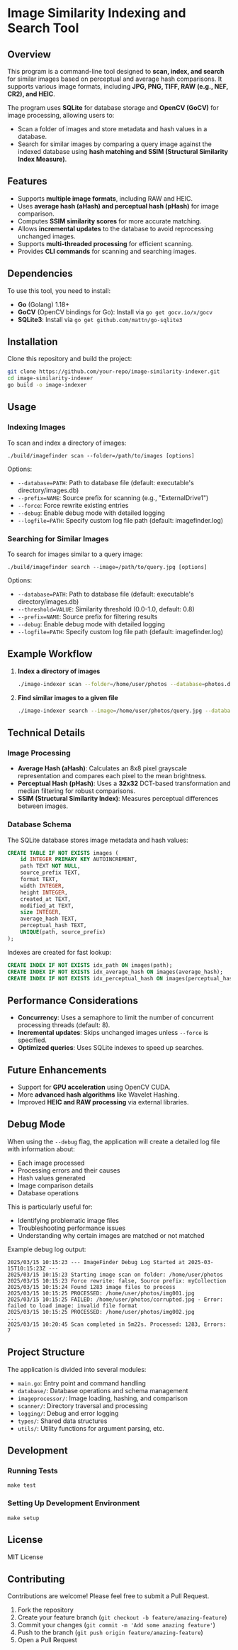 # Image Similarity Indexing and Search Tool

## Overview

This program is a command-line tool designed to **scan, index, and search** for similar images based on perceptual and average hash comparisons. It supports various image formats, including **JPG, PNG, TIFF, RAW (e.g., NEF, CR2), and HEIC**.

The program uses **SQLite** for database storage and **OpenCV (GoCV)** for image processing, allowing users to:

- Scan a folder of images and store metadata and hash values in a database.
- Search for similar images by comparing a query image against the indexed database using **hash matching and SSIM (Structural Similarity Index Measure)**.

## Features

- Supports **multiple image formats**, including RAW and HEIC.
- Uses **average hash (aHash) and perceptual hash (pHash)** for image comparison.
- Computes **SSIM similarity scores** for more accurate matching.
- Allows **incremental updates** to the database to avoid reprocessing unchanged images.
- Supports **multi-threaded processing** for efficient scanning.
- Provides **CLI commands** for scanning and searching images.

## Dependencies

To use this tool, you need to install:

- **Go** (Golang) 1.18+
- **GoCV** (OpenCV bindings for Go): Install via `go get gocv.io/x/gocv`
- **SQLite3**: Install via `go get github.com/mattn/go-sqlite3`

## Installation

Clone this repository and build the project:

```sh
git clone https://github.com/your-repo/image-similarity-indexer.git
cd image-similarity-indexer
go build -o image-indexer
```

## Usage

### Indexing Images

To scan and index a directory of images:

```
./build/imagefinder scan --folder=/path/to/images [options]
```

Options:

* `--database=PATH`: Path to database file (default: executable's directory/images.db)
* `--prefix=NAME`: Source prefix for scanning (e.g., "ExternalDrive1")
* `--force`: Force rewrite existing entries
* `--debug`: Enable debug mode with detailed logging
* `--logfile=PATH`: Specify custom log file path (default: imagefinder.log)

### Searching for Similar Images

To search for images similar to a query image:

```
./build/imagefinder search --image=/path/to/query.jpg [options]
```

Options:

* `--database=PATH`: Path to database file (default: executable's directory/images.db)
* `--threshold=VALUE`: Similarity threshold (0.0-1.0, default: 0.8)
* `--prefix=NAME`: Source prefix for filtering results
* `--debug`: Enable debug mode with detailed logging
* `--logfile=PATH`: Specify custom log file path (default: imagefinder.log)

## Example Workflow

1. **Index a directory of images**

   ```sh
   ./image-indexer scan --folder=/home/user/photos --database=photos.db --prefix=DSLR --force
   ```
2. **Find similar images to a given file**

   ```sh
   ./image-indexer search --image=/home/user/photos/query.jpg --database=photos.db --threshold=0.85
   ```

## Technical Details

### Image Processing

- **Average Hash (aHash)**: Calculates an 8x8 pixel grayscale representation and compares each pixel to the mean brightness.
- **Perceptual Hash (pHash)**: Uses a **32x32** DCT-based transformation and median filtering for robust comparisons.
- **SSIM (Structural Similarity Index)**: Measures perceptual differences between images.

### Database Schema

The SQLite database stores image metadata and hash values:

```sql
CREATE TABLE IF NOT EXISTS images (
    id INTEGER PRIMARY KEY AUTOINCREMENT,
    path TEXT NOT NULL,
    source_prefix TEXT,
    format TEXT,
    width INTEGER,
    height INTEGER,
    created_at TEXT,
    modified_at TEXT,
    size INTEGER,
    average_hash TEXT,
    perceptual_hash TEXT,
    UNIQUE(path, source_prefix)
);
```

Indexes are created for fast lookup:

```sql
CREATE INDEX IF NOT EXISTS idx_path ON images(path);
CREATE INDEX IF NOT EXISTS idx_average_hash ON images(average_hash);
CREATE INDEX IF NOT EXISTS idx_perceptual_hash ON images(perceptual_hash);
```

## Performance Considerations

- **Concurrency**: Uses a semaphore to limit the number of concurrent processing threads (default: 8).
- **Incremental updates**: Skips unchanged images unless `--force` is specified.
- **Optimized queries**: Uses SQLite indexes to speed up searches.

## Future Enhancements

- Support for **GPU acceleration** using OpenCV CUDA.
- More **advanced hash algorithms** like Wavelet Hashing.
- Improved **HEIC and RAW processing** via external libraries.

## Debug Mode

When using the `--debug` flag, the application will create a detailed log file with information about:

* Each image processed
* Processing errors and their causes
* Hash values generated
* Image comparison details
* Database operations

This is particularly useful for:

* Identifying problematic image files
* Troubleshooting performance issues
* Understanding why certain images are matched or not matched

Example debug log output:

```
2025/03/15 10:15:23 --- ImageFinder Debug Log Started at 2025-03-15T10:15:23Z ---
2025/03/15 10:15:23 Starting image scan on folder: /home/user/photos
2025/03/15 10:15:23 Force rewrite: false, Source prefix: myCollection
2025/03/15 10:15:24 Found 1283 image files to process
2025/03/15 10:15:25 PROCESSED: /home/user/photos/img001.jpg
2025/03/15 10:15:25 FAILED: /home/user/photos/corrupted.jpg - Error: failed to load image: invalid file format
2025/03/15 10:15:25 PROCESSED: /home/user/photos/img002.jpg
...
2025/03/15 10:20:45 Scan completed in 5m22s. Processed: 1283, Errors: 7
```

## Project Structure

The application is divided into several modules:

* `main.go`: Entry point and command handling
* `database/`: Database operations and schema management
* `imageprocessor/`: Image loading, hashing, and comparison
* `scanner/`: Directory traversal and processing
* `logging/`: Debug and error logging
* `types/`: Shared data structures
* `utils/`: Utility functions for argument parsing, etc.

## Development

### Running Tests

```
make test
```

### Setting Up Development Environment

```
make setup
```

## License

MIT License

## Contributing

Contributions are welcome! Please feel free to submit a Pull Request.

1. Fork the repository
2. Create your feature branch (`git checkout -b feature/amazing-feature`)
3. Commit your changes (`git commit -m 'Add some amazing feature'`)
4. Push to the branch (`git push origin feature/amazing-feature`)
5. Open a Pull Request
